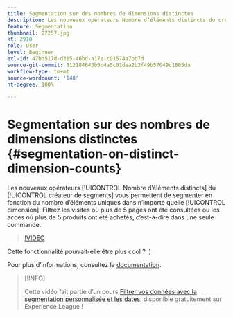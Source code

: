 ```yaml
---
title: Segmentation sur des nombres de dimensions distinctes
description: Les nouveaux opérateurs Nombre d’éléments distincts du créateur de segments vous permettent de segmenter en fonction du nombre d’éléments uniques dans n’importe quelle dimension. Filtrez les visites où plus de 5 pages ont été consultées ou les accès où plus de 5 produits ont été achetés, c’est-à-dire dans une seule commande.
feature: Segmentation
thumbnail: 27257.jpg
kt: 2918
role: User
level: Beginner
exl-id: 47bd517d-d315-46bd-a17e-c01574a7bb7d
source-git-commit: 812184643b5c4a5c01dea2b2f49b57049c1805da
workflow-type: tm+mt
source-wordcount: '148'
ht-degree: 100%

---
```


# Segmentation sur des nombres de dimensions distinctes {#segmentation-on-distinct-dimension-counts}

Les nouveaux opérateurs [!UICONTROL Nombre d’éléments distincts] du [!UICONTROL créateur de segments] vous permettent de segmenter en fonction du nombre d’éléments uniques dans n’importe quelle [!UICONTROL dimension]. Filtrez les visites où plus de 5 pages ont été consultées ou les accès où plus de 5 produits ont été achetés, c’est-à-dire dans une seule commande.

>[!VIDEO](https://video.tv.adobe.com/v/27257/?quality=12&learn=on)

Cette fonctionnalité pourrait-elle être plus cool ? :)

Pour plus d’informations, consultez la [documentation](https://experienceleague.adobe.com/docs/analytics/components/segmentation/segment-reference/seg-operators.html?lang=fr).

>[!INFO]
>
> Cette vidéo fait partie d’un cours [Filtrer vos données avec la segmentation personnalisée et les dates](https://experienceleague.adobe.com/?recommended=Analytics-U-1-2021.1.filterdata), disponible gratuitement sur Experience League !
